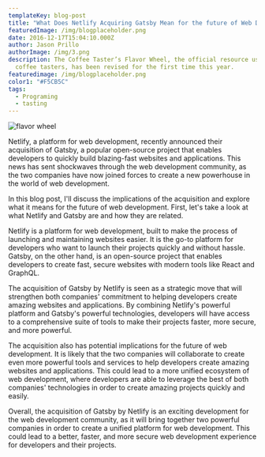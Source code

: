 ```yaml
---
templateKey: blog-post
title: "What Does Netlify Acquiring Gatsby Mean for the future of Web Development?"
featuredImage: /img/blogplaceholder.png
date: 2016-12-17T15:04:10.000Z
author: Jason Prillo
authorImage: /img/3.png
description: The Coffee Taster’s Flavor Wheel, the official resource used by
  coffee tasters, has been revised for the first time this year.
featuredimage: /img/blogplaceholder.png
color1: "#F5CB5C"
tags:
  - Programing
  - tasting
---
```


![flavor wheel](/img/hero-background.png)



Netlify, a platform for web development, recently announced their acquisition of Gatsby, a popular open-source project that enables developers to quickly build blazing-fast websites and applications. This news has sent shockwaves through the web development community, as the two companies have now joined forces to create a new powerhouse in the world of web development.


In this blog post, I'll discuss the implications of the acquisition and explore what it means for the future of web development. First, let's take a look at what Netlify and Gatsby are and how they are related.


Netlify is a platform for web development, built to make the process of launching and maintaining websites easier. It is the go-to platform for developers who want to launch their projects quickly and without hassle. Gatsby, on the other hand, is an open-source project that enables developers to create fast, secure websites with modern tools like React and GraphQL.


The acquisition of Gatsby by Netlify is seen as a strategic move that will strengthen both companies' commitment to helping developers create amazing websites and applications. By combining Netlify's powerful platform and Gatsby's powerful technologies, developers will have access to a comprehensive suite of tools to make their projects faster, more secure, and more powerful.


The acquisition also has potential implications for the future of web development. It is likely that the two companies will collaborate to create even more powerful tools and services to help developers create amazing websites and applications. This could lead to a more unified ecosystem of web development, where developers are able to leverage the best of both companies' technologies in order to create amazing projects quickly and easily.


Overall, the acquisition of Gatsby by Netlify is an exciting development for the web development community, as it will bring together two powerful companies in order to create a unified platform for web development. This could lead to a better, faster, and more secure web development experience for developers and their projects.